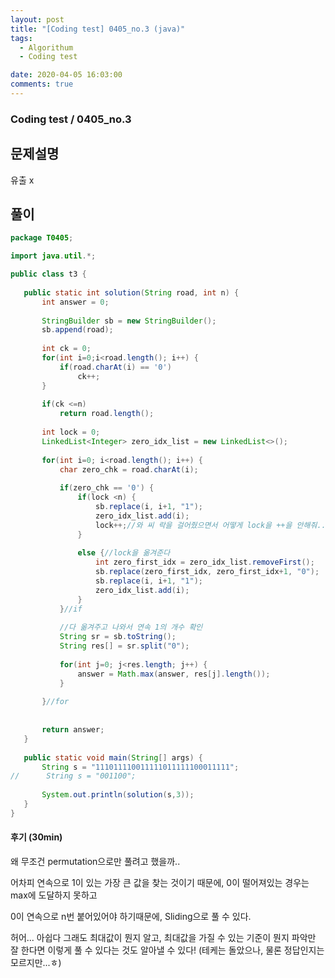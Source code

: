 ```yaml
---
layout: post
title: "[Coding test] 0405_no.3 (java)"
tags:
  - Algorithum
  - Coding test

date: 2020-04-05 16:03:00
comments: true
---
```




###   Coding test / 0405_no.3

## 문제설명

유출 x

## 풀이

 ```java
package T0405;

import java.util.*;

public class t3 {
	
    public static int solution(String road, int n) {
        int answer = 0;
        
        StringBuilder sb = new StringBuilder();
        sb.append(road);
        
        int ck = 0;
        for(int i=0;i<road.length(); i++) {
        	if(road.charAt(i) == '0')
        		ck++;
        }
        
        if(ck <=n)
        	return road.length();
        
        int lock = 0;
        LinkedList<Integer> zero_idx_list = new LinkedList<>();
        
        for(int i=0; i<road.length(); i++) {
        	char zero_chk = road.charAt(i);
        	
        	if(zero_chk == '0') {
	        	if(lock <n) {
	        		sb.replace(i, i+1, "1");
	        		zero_idx_list.add(i);
	        		lock++;//와 씨 락을 걸어줬으면서 어떻게 lock을 ++을 안해줘....
	        	}
	        	
	        	else {//lock을 옮겨준다
	        		int zero_first_idx = zero_idx_list.removeFirst();
	        		sb.replace(zero_first_idx, zero_first_idx+1, "0");
	        		sb.replace(i, i+1, "1");
	        		zero_idx_list.add(i);
	        	}
        	}//if
        	
        	//다 옮겨주고 나와서 연속 1의 개수 확인
        	String sr = sb.toString();
        	String res[] = sr.split("0");
        	
        	for(int j=0; j<res.length; j++) {
        		answer = Math.max(answer, res[j].length());
        	}
        	
        }//for
        
        
        return answer;
    }
	
	public static void main(String[] args) {
		String s = "111011110011111011111100011111";
//		String s = "001100";
		
		System.out.println(solution(s,3));
	}
}

 ```

#### 후기 (30min)

왜 무조건 permutation으로만 풀려고 했을까..  <br>

어차피 연속으로 1이 있는 가장 큰 값을 찾는 것이기 때문에, 0이 떨어져있는 경우는 max에 도달하지 못하고 <br>

0이 연속으로 n번 붙어있어야 하기때문에, Sliding으로 풀 수 있다. <br>

허어... 아쉽다 그래도 최대값이 뭔지 알고, 최대값을 가질 수 있는 기준이 뭔지 파악만 잘 한다면 이렇게 풀 수 있다는 것도 알아낼 수 있다! (테케는 돌았으나, 물론 정답인지는 모르지만...ㅎ)

 